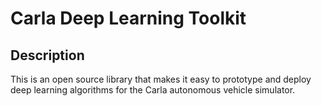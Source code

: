 # Carla Deep Learning Toolkit

## Description
This is an open source library that makes it easy to prototype and deploy deep learning algorithms for the Carla autonomous vehicle simulator.
